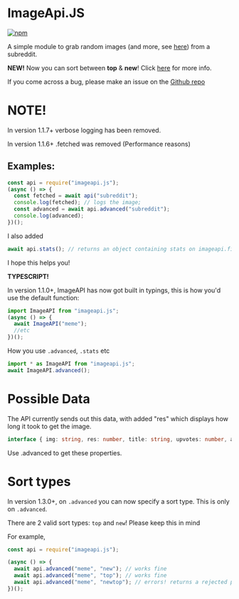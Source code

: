 # ImageApi.JS

[![npm](https://img.shields.io/npm/dt/imageapi.js.svg?style=for-the-badge)](https://npmjs.com/package/imageapi.js)

A simple module to grab random images (and more, see [here](#possible-data)) from a subreddit.

**NEW!** Now you can sort between **top** & **new**! Click [here](#sort-types) for more info.

If you come across a bug, please make an issue on the [Github repo](https://github.com/Milo123459/imageapi.js/issues/new)

# NOTE!

In version 1.1.7+ verbose logging has been removed.

In version 1.1.6+ .fetched was removed (Performance reasons)

## Examples:

```js
const api = require("imageapi.js");
(async () => {
  const fetched = await api("subreddit");
  console.log(fetched); // logs the image;
  const advanced = await api.advanced("subreddit");
  console.log(advanced);
})();
```

I also added

```js
await api.stats(); // returns an object containing stats on imageapi.fionn.live (async)
```

I hope this helps you!

**TYPESCRIPT!**

In version 1.1.0+, ImageAPI has now got built in typings, this is how you'd use the default function:

```ts
import ImageAPI from "imageapi.js";
(async () => {
  await ImageAPI("meme");
  //etc
})();
```

How you use `.advanced`, `.stats` etc

```ts
import * as ImageAPI from "imageapi.js";
await ImageAPI.advanced();
```

# Possible Data

The API currently sends out this data, with added "res" which displays how long it took to get the image.

```ts
interface { img: string, res: number, title: string, upvotes: number, author: string, upvoteRatio: number, comments: number, downvotes: number, took: string, tookRaw: number, text: string };
```

Use .advanced to get these properties.

# Sort types

In version 1.3.0+, on `.advanced` you can now specify a sort type. This is only on `.advanced`.

There are 2 valid sort types: `top` and `new`! Please keep this in mind

For example,

```js
const api = require("imageapi.js");

(async () => {
  await api.advanced("meme", "new"); // works fine
  await api.advanced("meme", "top"); // works fine
  await api.advanced("meme", "newtop"); // errors! returns a rejected promise
})();
```
